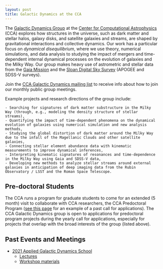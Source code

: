 ```yaml
---
layout: post
title: Galactic Dynamics at the CCA
---
```



The <a
href="https://www.simonsfoundation.org/flatiron/center-for-computational-astrophysics/dynamics/">Galactic
Dynamics Group</a> at the <a
href="https://www.simonsfoundation.org/flatiron/center-for-computational-astrophysics">Center
for Computational Astrophysics</a> (CCA) explores how structures in the universe, such
as dark matter and stellar halos, galaxy disks, and satellite galaxies and streams, are
shaped by gravitational interactions and collective dynamics.
Our work has a particular focus on <i>dynamical disequilibrium</i>, where we use theory,
numerical simulations, and data analysis to studying the impact of mergers and
time-dependent internal dynamical processes on the evolution of galaxies and the Milky
Way.
Our group makes heavy use of astrometric and stellar data from the <a href="https://sci.esa.int/web/gaia">Gaia Mission</a> and the
<a href="https://www.sdss.org/">Sloan Digital Sky Survey</a> (APOGEE and SDSS-V surveys).

Join the <a href="https://groups.google.com/u/1/g/ccadynamics">CCA Galactic Dynamics
mailing list</a> to receive info about how to join our monthly public group meetings.

Example projects and research directions of the group include:

    - Searching for signatures of dark matter substructure in the Milky Way (through, e.g., modeling the density structure of stellar streams),
    - Quantifying the impact of time-dependent phenomena on the dynamical evolution of galaxies using numerical simulation and new analysis methods,
    - Studying the global distortion of dark matter around the Milky Way due to the infall of the Magellanic Clouds and other satellite galaxies,
    - Connecting stellar element abundance data with kinematic measurements to improve dynamical inferences,
    - Interpreting kinematic signatures of resonances and time-dependence in the Milky Way using Gaia and SDSS-V data,
    - Developing new methods to analyze stellar streams around external galaxies in anticipation of deep imaging data from the Rubin Observatory / LSST and the Roman Space Telescope.


## Pre-doctoral Students

The CCA runs a program for graduate students to come for an extended (5 month) visit to collaborate with CCA researchers, the CCA Predoctoral Program (<a href="https://www.simonsfoundation.org/grant/flatiron-institute-center-for-computational-astrophysics-pre-doctoral-program-2021-689/">see this page</a> for an example of a past call for applications).
The CCA Galactic Dynamics group is open to applications for predoctoral program projects during the yearly call for applications, especially for projects that overlap with the broad interests of the group (listed above).


## Past Events and Meetings

- <a href="/SummerSchoolWebsite">2021 Applied Galactic Dynamics School</a>
    - <a href="https://galacticdynamics.nyc/SummerSchoolHandbook/lectures.html">Lectures</a>
    - <a href="https://github.com/CCADynamicsGroup/SummerSchoolWorkshops">Workshop materials</a>
    <!-- - <a href="https://www.youtube.com/watch?v=h5Ernnhf6Gw&list=PLi9ucwAr3cbHCeUmJ9zOifCffaJJ8WEwy">Final presentations</a> -->

